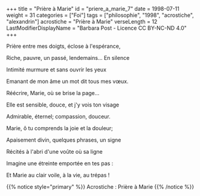 +++
title = "Prière à Marie"
id = "priere_a_marie_7"
date = 1998-07-11
weight = 31
categories = ["Foi"]
tags = ["philosophie", "1998", "acrostiche", "alexandrin"]
acrostiche = "Prière à Marie"
verseLength = 12
LastModifierDisplayName = "Barbara Post - Licence CC BY-NC-ND 4.0"
+++

Prière entre mes doigts, éclose à l'espérance,

Riche, pauvre, un passé, lendemains... En silence

Intimité murmure et sans ouvrir les yeux

Emanant de mon âme un mot dit tous mes vœux.

Réécrire, Marie, où se brise la page...

Elle est sensible, douce, et j'y vois ton visage

Admirable, éternel; compassion, douceur.

Marie, ô tu comprends la joie et la douleur;

Apaisement divin, quelques phrases, un signe

Récités à l'abri d'une voûte où sa ligne

Imagine une étreinte emportée en tes pas :

Et Marie au clair voile, à la vie, au trépas !

{{% notice style="primary" %}}
Acrostiche : Prière à Marie
{{% /notice %}}
